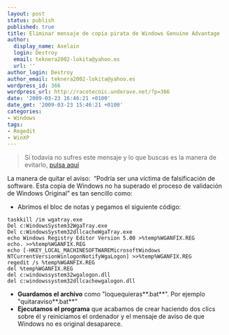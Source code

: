 ```yaml
---
layout: post
status: publish
published: true
title: Eliminar mensaje de copia pirata de Windows Genuine Advantage
author:
  display_name: Axelain
  login: Destroy
  email: teknera2002-lokita@yahoo.es
  url: ''
author_login: Destroy
author_email: teknera2002-lokita@yahoo.es
wordpress_id: 366
wordpress_url: http://racotecnic.underave.net/?p=366
date: '2009-03-23 16:46:21 +0100'
date_gmt: '2009-03-23 15:46:21 +0100'
categories:
- Windows
tags:
- Regedit
- WinXP
---
```


> Si todavía no sufres este mensaje y lo que buscas es la manera de evitarlo,
<a title="Evitar mensaje de Windows Genuine Advantage" href="{{ site.url }}/2009/07/evitar-mensaje-de-windows-office-genuine-advantage/" target="_self">pulsa aquí</a>

La manera de quitar el aviso:  “Podría ser una víctima de falsificación de software. Esta copia de Windows no ha superado el proceso de validación de Windows Original” es tan sencillo como:

- Abrimos el bloc de notas y pegamos el siguiente código:

~~~
taskkill /im wgatray.exe
Del c:WindowsSystem32WgaTray.exe
Del c:WindowsSystem32dllcacheWgaTray.exe
echo Windows Registry Editor Version 5.00 >%temp%WGANFIX.REG
echo. >>%temp%WGANFIX.REG
echo [-HKEY_LOCAL_MACHINESOFTWAREMicrosoftWindows NTCurrentVersionWinlogonNotifyWgaLogon] >>%temp%WGANFIX.REG
regedit /s %temp%WGANFIX.REG
del %temp%WGANFIX.REG
del c:windowssystem32wgalogon.dll
del c:windowssystem32dllcachewgalogon.dll
~~~

- **Guardamos el archivo** como "loquequieras**.bat**". Por ejemplo "quitaraviso**.bat**"
- **Ejecutamos el programa** que acabamos de crear haciendo dos clics sobre él y reiniciamos el ordenador y el mensaje de aviso de que Windows no es original desaparece.



